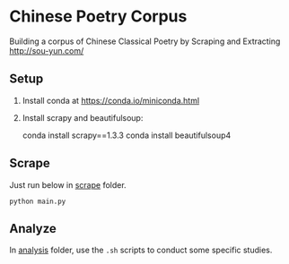 # Chinese Poetry Corpus

Building a corpus of Chinese Classical Poetry by Scraping and Extracting http://sou-yun.com/


## Setup

1. Install conda at https://conda.io/miniconda.html

2. Install scrapy and beautifulsoup:

    conda install scrapy==1.3.3
    conda install beautifulsoup4

## Scrape

Just run below in [scrape](/scrape/) folder.

    python main.py

## Analyze

In [analysis](/analysis/) folder, use the `.sh` scripts to conduct some
specific studies.
